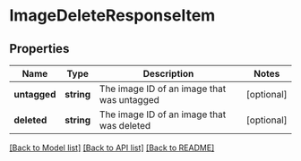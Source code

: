 # ImageDeleteResponseItem

## Properties
Name | Type | Description | Notes
------------ | ------------- | ------------- | -------------
**untagged** | **string** | The image ID of an image that was untagged | [optional] 
**deleted** | **string** | The image ID of an image that was deleted | [optional] 

[[Back to Model list]](../../README.md#documentation-for-models) [[Back to API list]](../../README.md#documentation-for-api-endpoints) [[Back to README]](../../README.md)

